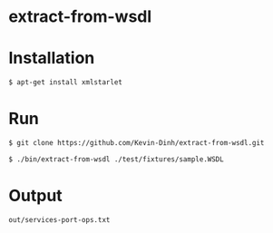 # extract-from-wsdl

# Installation
```bash
$ apt-get install xmlstarlet
```

# Run
```bash
$ git clone https://github.com/Kevin-Dinh/extract-from-wsdl.git

$ ./bin/extract-from-wsdl ./test/fixtures/sample.WSDL
```

# Output
	out/services-port-ops.txt
